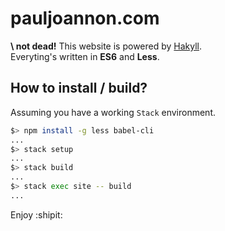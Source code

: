 # pauljoannon.com

**\ not dead!** This website is powered by [Hakyll](https://github.com/jaspervdj/hakyll).  
Everyting's written in **ES6** and **Less**.

## How to install / build?
Assuming you have a working `Stack` environment.
```bash
$> npm install -g less babel-cli
...
$> stack setup
...
$> stack build
...
$> stack exec site -- build
...
```

Enjoy :shipit:
